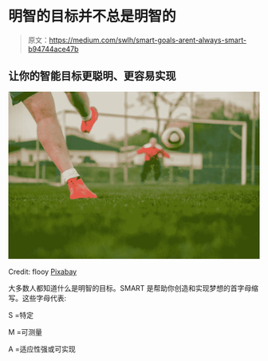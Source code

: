 # 明智的目标并不总是明智的

> 原文：<https://medium.com/swlh/smart-goals-arent-always-smart-b94744ace47b>

## 让你的智能目标更聪明、更容易实现

![](img/fd18c98c05b7c4b455e44ba578370345.png)

Credit: flooy [Pixabay](https://medium.com/u/a640208c527a?source=post_page-----b94744ace47b--------------------------------)

大多数人都知道什么是明智的目标。SMART 是帮助你创造和实现梦想的首字母缩写。这些字母代表:

S =特定

M =可测量

A =适应性强或可实现
